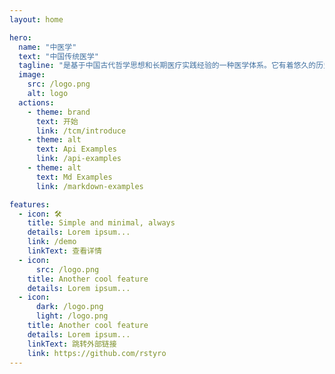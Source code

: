 ```yaml
---
layout: home

hero:
  name: "中医学"
  text: "中国传统医学"
  tagline: "是基于中国古代哲学思想和长期医疗实践经验的一种医学体系。它有着悠久的历史，可追溯到数千年前，并在发展过程中不断吸收了不同历史时期的科学文化成果。中医的理论基础主要包括阴阳五行学说、经络学说、脏腑学说等。"
  image:
    src: /logo.png
    alt: logo
  actions:
    - theme: brand
      text: 开始
      link: /tcm/introduce
    - theme: alt
      text: Api Examples
      link: /api-examples
    - theme: alt
      text: Md Examples
      link: /markdown-examples

features:
  - icon: 🛠️
    title: Simple and minimal, always
    details: Lorem ipsum...
    link: /demo
    linkText: 查看详情
  - icon:
      src: /logo.png
    title: Another cool feature
    details: Lorem ipsum...
  - icon:
      dark: /logo.png
      light: /logo.png
    title: Another cool feature
    details: Lorem ipsum...
    linkText: 跳转外部链接
    link: https://github.com/rstyro
---
```


